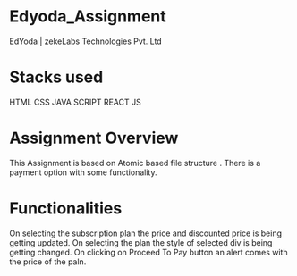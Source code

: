 # Edyoda_Assignment
   EdYoda | zekeLabs Technologies Pvt. Ltd

# Stacks used
  HTML
  CSS
  JAVA SCRIPT
  REACT JS
# Assignment Overview
  This Assignment is based on Atomic based file structure .
  There  is a payment option with some functionality.
# Functionalities
  On selecting the subscription plan the price and discounted price is being getting updated.
  On selecting the plan the style of selected div is being getting changed.
  On clicking on Proceed To Pay button an alert comes with the price of the paln.


